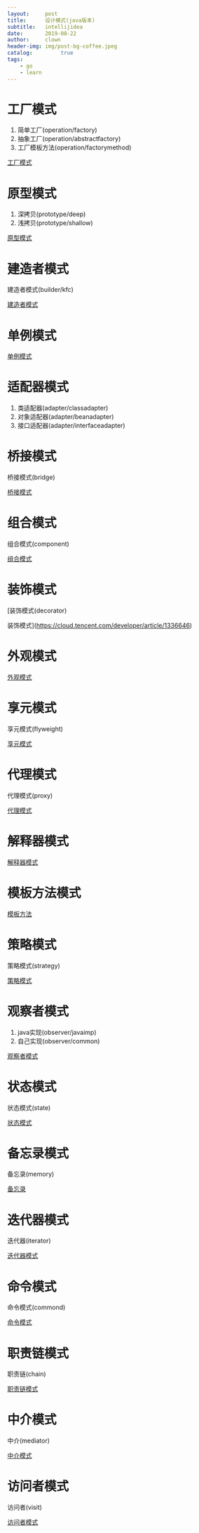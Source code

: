 ```yaml
---
layout:     post
title:      设计模式(java版本)
subtitle:   intellijidea
date:       2019-08-22
author:     clown
header-img: img/post-bg-coffee.jpeg
catalog:         true
tags:
    - go
    - learn
---
```


# 工厂模式

1. 简单工厂(operation/factory)
2. 抽象工厂(operation/abstractfactory)
3. 工厂模板方法(operation/factorymethod)

[工厂模式](https://blog.csdn.net/lmj623565791/article/details/24460585)

# 原型模式

1. 深拷贝(prototype/deep)
2. 浅拷贝(prototype/shallow)

[原型模式](https://cloud.tencent.com/developer/article/1383102)

# 建造者模式

建造者模式(builder/kfc)

[建造者模式](https://www.cnblogs.com/chenssy/p/3307787.html#commentform)

# 单例模式

[单例模式](https://blog.csdn.net/qq_35860138/article/details/86477538)

# 适配器模式

1. 类适配器(adapter/classadapter)
2. 对象适配器(adapter/beanadapter)
3. 接口适配器(adapter/interfaceadapter)

# 桥接模式

桥接模式(bridge)

[桥接模式](https://www.cnblogs.com/betterboyz/p/9361784.html)

# 组合模式

组合模式(component)

[组合模式](https://blog.csdn.net/fjxcsdn/article/details/80458954)

# 装饰模式

[装饰模式(decorator)

装饰模式](https://cloud.tencent.com/developer/article/1336646)

# 外观模式

[外观模式](https://www.cnblogs.com/adamjwh/p/9048594.html)

# 享元模式

享元模式(flyweight)

[享元模式](https://www.cnblogs.com/adamjwh/p/9070107.html)

# 代理模式

代理模式(proxy)

[代理模式](https://www.cnblogs.com/daniels/p/8242592.html)

# 解释器模式

[解释器模式](http://www.runoob.com/design-pattern/interpreter-pattern.html)

# 模板方法模式

[模板方法](http://www.runoob.com/design-pattern/template-pattern.html)

# 策略模式

策略模式(strategy)

[策略模式](https://www.cnblogs.com/xingc/p/8405558.html)

# 观察者模式

1. java实现(observer/javaimp)
2. 自己实现(observer/common)

[观察者模式](https://blog.csdn.net/lmj623565791/article/details/24179699)

# 状态模式

状态模式(state)

[状态模式](https://www.cnblogs.com/pony1223/p/7518226.html)

# 备忘录模式

备忘录(memory)

[备忘录](https://www.cnblogs.com/java-my-life/archive/2012/06/06/2534942.html)

# 迭代器模式

迭代器(iterator)

[迭代器模式](https://www.cnblogs.com/ysw-go/p/5384516.html)

# 命令模式

命令模式(commond)

[命令模式](https://www.cnblogs.com/lfxiao/p/6825644.html)

# 职责链模式

职责链(chain)

[职责链模式](https://www.cnblogs.com/V1haoge/p/6530089.html)

# 中介模式

中介(mediator)

[中介模式](https://design-patterns.readthedocs.io/zh_CN/latest/behavioral_patterns/mediator.html)

# 访问者模式

访问者(visit)

[访问者模式](https://blog.csdn.net/xjzzon/article/details/88544489)

















